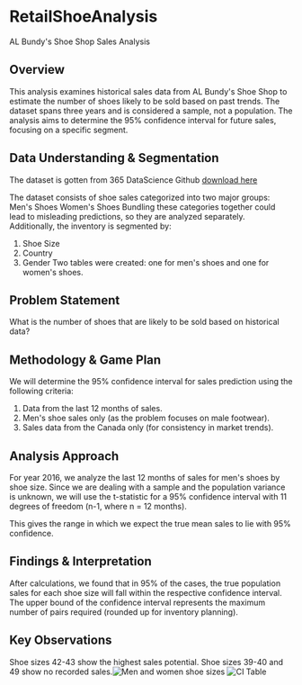 # RetailShoeAnalysis
AL Bundy's Shoe Shop Sales Analysis

## Overview
This analysis examines historical sales data from AL Bundy's Shoe Shop to estimate the number of shoes likely to be sold based on past trends. The dataset spans three years and is considered a sample, not a population. The analysis aims to determine the 95% confidence interval for future sales, focusing on a specific segment.

## Data Understanding & Segmentation
The dataset is gotten from 365 DataScience Github [download here](https://github.com/kartikeyporwal/365datascience/blob/master/05%20-%20Statistics/6_Practical%20Example%20-%20Confidence%20Intervals/1_Practical%20Example%20-%20Confidence%20Intervals%20(10%3A05)/3.17.%20Practical%20example.%20Confidence%20intervals_lesson.xlsx)

The dataset consists of shoe sales categorized into two major groups:
Men's Shoes
Women's Shoes
Bundling these categories together could lead to misleading predictions, so they are analyzed separately. Additionally, the inventory is segmented by:
1. Shoe Size
2. Country
3. Gender
Two tables were created: one for men's shoes and one for women's shoes.

## Problem Statement
What is the number of shoes that are likely to be sold based on historical data?

## Methodology & Game Plan
We will determine the 95% confidence interval for sales prediction using the following criteria:
1. Data from the last 12 months of sales.
2. Men's shoe sales only (as the problem focuses on male footwear).
3. Sales data from the Canada only (for consistency in market trends).

## Analysis Approach
For year 2016, we analyze the last 12 months of sales for men's shoes by shoe size.
Since we are dealing with a sample and the population variance is unknown, we will use the t-statistic for a 95% confidence interval with 11 degrees of freedom (n-1, where n = 12 months).


This gives the range in which we expect the true mean sales to lie with 95% confidence.

## Findings & Interpretation

After calculations, we found that in 95% of the cases, the true population sales for each shoe size will fall within the respective confidence interval.
The upper bound of the confidence interval represents the maximum number of pairs required (rounded up for inventory planning).

## Key Observations
Shoe sizes 42-43 show the highest sales potential.
Shoe sizes 39-40 and 49 show no recorded sales.![Men and women shoe sizes](https://github.com/user-attachments/assets/0c5aee52-2e9e-4e4e-8e77-603edc75053c)
![CI Table](https://github.com/user-attachments/assets/023d2522-2579-46b4-b089-4e458aedb7c0)
